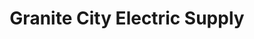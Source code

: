 ---
title: "Granite City Electric Supply"
url: /boston/granite-city-electric-supply/
shop: hardware
---